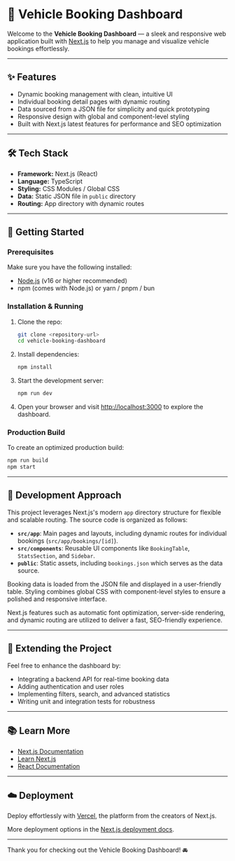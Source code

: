 # 🚗 Vehicle Booking Dashboard

Welcome to the **Vehicle Booking Dashboard** — a sleek and responsive web application built with [Next.js](https://nextjs.org) to help you manage and visualize vehicle bookings effortlessly.

---

## ✨ Features

- Dynamic booking management with clean, intuitive UI  
- Individual booking detail pages with dynamic routing  
- Data sourced from a JSON file for simplicity and quick prototyping  
- Responsive design with global and component-level styling  
- Built with Next.js latest features for performance and SEO optimization  

---

## 🛠️ Tech Stack

- **Framework:** Next.js (React)  
- **Language:** TypeScript  
- **Styling:** CSS Modules / Global CSS  
- **Data:** Static JSON file in `public` directory  
- **Routing:** App directory with dynamic routes  

---

## 🚀 Getting Started

### Prerequisites

Make sure you have the following installed:

- [Node.js](https://nodejs.org/) (v16 or higher recommended)  
- npm (comes with Node.js) or yarn / pnpm / bun  

### Installation & Running

1. Clone the repo:

   ```bash
   git clone <repository-url>
   cd vehicle-booking-dashboard
   ```

2. Install dependencies:

   ```bash
   npm install
   ```

3. Start the development server:

   ```bash
   npm run dev
   ```

4. Open your browser and visit [http://localhost:3000](http://localhost:3000) to explore the dashboard.

### Production Build

To create an optimized production build:

```bash
npm run build
npm start
```

---

## 🧩 Development Approach

This project leverages Next.js's modern `app` directory structure for flexible and scalable routing. The source code is organized as follows:

- **`src/app`**: Main pages and layouts, including dynamic routes for individual bookings (`src/app/bookings/[id]`).  
- **`src/components`**: Reusable UI components like `BookingTable`, `StatsSection`, and `Sidebar`.  
- **`public`**: Static assets, including `bookings.json` which serves as the data source.

Booking data is loaded from the JSON file and displayed in a user-friendly table. Styling combines global CSS with component-level styles to ensure a polished and responsive interface.

Next.js features such as automatic font optimization, server-side rendering, and dynamic routing are utilized to deliver a fast, SEO-friendly experience.

---

## 🔧 Extending the Project

Feel free to enhance the dashboard by:

- Integrating a backend API for real-time booking data  
- Adding authentication and user roles  
- Implementing filters, search, and advanced statistics  
- Writing unit and integration tests for robustness  

---

## 📚 Learn More

- [Next.js Documentation](https://nextjs.org/docs)  
- [Learn Next.js](https://nextjs.org/learn)  
- [React Documentation](https://reactjs.org/docs/getting-started.html)  

---

## ☁️ Deployment

Deploy effortlessly with [Vercel](https://vercel.com/new?utm_medium=default-template&filter=next.js&utm_source=create-next-app&utm_campaign=create-next-app-readme), the platform from the creators of Next.js.

More deployment options in the [Next.js deployment docs](https://nextjs.org/docs/app/building-your-application/deploying).

---

Thank you for checking out the Vehicle Booking Dashboard! 🚘
